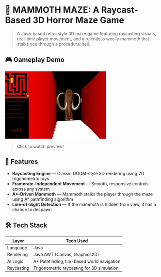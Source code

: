 # 🦣 MAMMOTH MAZE: A Raycast-Based 3D Horror Maze Game

> A Java-based retro-style 3D maze game featuring raycasting visuals, real-time player movement, and a relentless woolly mammoth that stalks you through a procedural hell.

## 🎮 Gameplay Demo

[![Watch the Preview](https://github.com/8tsmith11/mammoth-maze/blob/main/mammothmaze.png)](https://www.youtube.com/watch?v=x7w1gzq9Fo8&ab_channel=TanishkModi)
> Click to watch preview!

## 🧠 Features

-  **Raycasting Engine** — Classic DOOM-style 3D rendering using 2D trigonometric rays
-  **Framerate-Independent Movement** — Smooth, responsive controls across any system
-  **A\*-Driven Mammoth** — Mammoth stalks the player through the maze using A* pathfinding algorithm
-  **Line-of-Sight Detection** — If the mammoth is hidden from view, it has a chance to despawn

## 🛠️ Tech Stack

| Layer             | Tech Used                                       |
|------------------|-------------------------------------------------|
| Language          | Java                                            |
| Rendering         | Java AWT (Canvas, Graphics2D)                   |
| AI Logic          | A\* Pathfinding, tile-based world navigation   |
| Raycasting        | Trigonometric raycasting for 3D simulation     |


